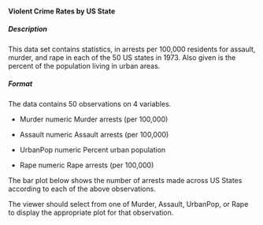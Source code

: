 #### Violent Crime Rates by US State

##### Description

This data set contains statistics, in arrests per 100,000 residents for assault, murder, and rape in each of the 50 US states in 1973. Also given is the percent of the population living in urban areas.

##### Format

The data contains 50 observations on 4 variables.

- Murder	numeric	Murder arrests (per 100,000)

- Assault	numeric	Assault arrests (per 100,000)

- UrbanPop	numeric	Percent urban population

- Rape	numeric	Rape arrests (per 100,000)

The bar plot below shows the number of arrests made across US States according to each of the above observations.

The viewer should select from  one of Murder, Assault, UrbanPop, or Rape to display the appropriate plot for that observation. 

